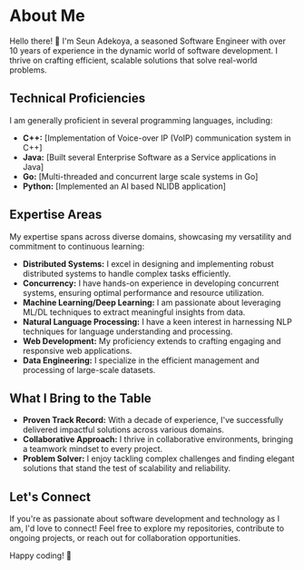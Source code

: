 # About Me

Hello there! 👋 I'm Seun Adekoya, a seasoned Software Engineer with over 10 years of experience in the dynamic world of software development. I thrive on crafting efficient, scalable solutions that solve real-world problems.

## Technical Proficiencies

I am generally proficient in several programming languages, including:

- **C++:** [Implementation of Voice-over IP (VoIP) communication system in C++]
- **Java:** [Built several Enterprise Software as a Service applications in Java]
- **Go:** [Multi-threaded and concurrent large scale systems in Go]
- **Python:** [Implemented an AI based NLIDB application]

## Expertise Areas

My expertise spans across diverse domains, showcasing my versatility and commitment to continuous learning:

- **Distributed Systems:** I excel in designing and implementing robust distributed systems to handle complex tasks efficiently.
- **Concurrency:** I have hands-on experience in developing concurrent systems, ensuring optimal performance and resource utilization.
- **Machine Learning/Deep Learning:** I am passionate about leveraging ML/DL techniques to extract meaningful insights from data.
- **Natural Language Processing:** I have a keen interest in harnessing NLP techniques for language understanding and processing.
- **Web Development:** My proficiency extends to crafting engaging and responsive web applications.
- **Data Engineering:** I specialize in the efficient management and processing of large-scale datasets.


## What I Bring to the Table

- **Proven Track Record:** With a decade of experience, I've successfully delivered impactful solutions across various domains.
- **Collaborative Approach:** I thrive in collaborative environments, bringing a teamwork mindset to every project.
- **Problem Solver:** I enjoy tackling complex challenges and finding elegant solutions that stand the test of scalability and reliability.

## Let's Connect

If you're as passionate about software development and technology as I am, I'd love to connect! Feel free to explore my repositories, contribute to ongoing projects, or reach out for collaboration opportunities.

Happy coding! 🚀


